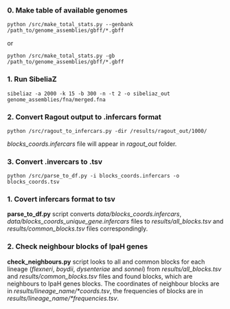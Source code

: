 ### 0. Make table of available genomes

<pre><code>python /src/make_total_stats.py --genbank /path_to/genome_assemblies/gbff/*.gbff</code></pre>

or

<pre><code>python /src/make_total_stats.py -gb /path_to/genome_assemblies/gbff/*.gbff</code></pre>

### 1. Run SibeliaZ

<pre><code>sibeliaz -a 2000 -k 15 -b 300 -n -t 2 -o sibeliaz_out genome_assemblies/fna/merged.fna</code></pre>

### 2. Convert Ragout output to .infercars format

<pre><code>python /src/ragout_to_infercars.py -dir /results/ragout_out/1000/</code></pre>

*blocks_coords.infercars* file will appear in *ragout_out* folder.

### 3. Convert .invercars to .tsv

<pre><code>python /src/parse_to_df.py -i blocks_coords.infercars -o blocks_coords.tsv</code></pre>

### 1. Covert infercars format to tsv

**parse_to_df.py** script converts _data/blocks_coords.infercars_, _data/blocks_coords_unique_gene.infercars_ files to _results/all_blocks.tsv_ and _results/common_blocks.tsv_ files correspondingly.

### 2. Check neighbour blocks of IpaH genes

**check_neighbours.py** script looks to all and common blocks for each lineage (_flexneri_, _boydii_, _dysenteriae_ and _sonnei_) from _results/all_blocks.tsv_ and _results/common_blocks.tsv_ files and found blocks, which are neighbours to IpaH genes blocks. The coordinates of neighbour blocks are in _results/lineage_name/*coords.tsv_, the frequencies of blocks are in _results/lineage_name/*frequencies.tsv_.

